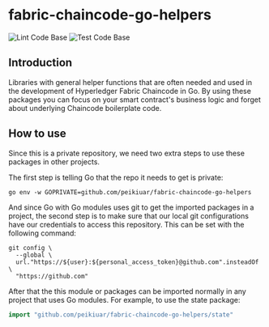 # fabric-chaincode-go-helpers

![Lint Code Base](https://github.com/braduf/fabric-chaincode-go-helpers/workflows/Lint%20Code%20Base/badge.svg)
![Test Code Base](https://github.com/braduf/fabric-chaincode-go-helpers/workflows/Test%20Code%20Base/badge.svg)

## Introduction

Libraries with general helper functions that are often needed and used in the development of Hyperledger Fabric Chaincode in Go. By using these packages you can focus on your smart contract's business logic and forget about underlying Chaincode boilerplate code.

## How to use

Since this is a private repository, we need two extra steps to use these packages in other projects.

The first step is telling Go that the repo it needs to get is private:

```shell
go env -w GOPRIVATE=github.com/peikiuar/fabric-chaincode-go-helpers
```

And since Go with Go modules uses git to get the imported packages in a project, the second step is to make sure that our local git configurations have our credentials to access this repository. This can be set with the following command:

```shell
git config \
  --global \
  url."https://${user}:${personal_access_token}@github.com".insteadOf \
  "https://github.com"
```

After that the this module or packages can be imported normally in any project that uses Go modules. For example, to use the state package:

```go
import "github.com/peikiuar/fabric-chaincode-go-helpers/state"
```

